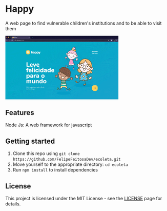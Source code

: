 # Happy
A web page to find vulnerable children's institutions and to be able to visit them

<img align="center" width="70%" margin-bottom="80px" src="https://github.com/FelipeFeitosaDev/Happy/blob/master/public/images/Happy-cover.gif" style="max-width:100%;">

## Features

Node Js: A web framework for javascript

## Getting started

1. Clone this repo using `git clone https://github.com/FelipeFeitosaDev/ecoleta.git`
2. Move yourself to the appropriate directory: `cd ecoleta`<br />
3. Run `npm install` to install dependencies<br />

## License

This project is licensed under the MIT License - see the [LICENSE](https://opensource.org/licenses/MIT) page for details.
